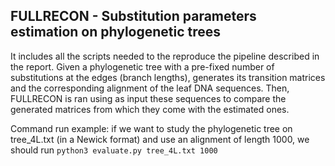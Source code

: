 ## FULLRECON - Substitution parameters estimation on phylogenetic trees

It includes all the scripts needed to the reproduce the pipeline described in the report. Given a phylogenetic tree with a pre-fixed number of substitutions at the edges (branch lengths), 
generates its transition matrices and the corresponding alignment of the leaf DNA sequences. Then, FULLRECON is ran using as input these sequences to compare the generated matrices from which they come with the estimated ones.

Command run example: if we want to study the phylogenetic tree on tree_4L.txt (in a Newick format) and use an alignment of length 1000, we should run  `python3 evaluate.py tree_4L.txt 1000`

